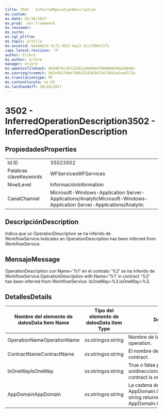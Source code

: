 ```yaml
---
title: 3502 - InferredOperationDescription
ms.custom: 
ms.date: 03/30/2017
ms.prod: .net-framework
ms.reviewer: 
ms.suite: 
ms.tgt_pltfrm: 
ms.topic: article
ms.assetid: 6aebb614-3c72-4537-ba11-3cc7200ef1f1
caps.latest.revision: "2"
author: Erikre
ms.author: erikre
manager: erikre
ms.openlocfilehash: 044d67bc2b721451ade04947484899266d288d8c
ms.sourcegitcommit: bd1ef61f4bb794b25383d3d72e71041a5ced172e
ms.translationtype: MT
ms.contentlocale: es-ES
ms.lasthandoff: 10/18/2017
---
```

# <a name="3502---inferredoperationdescription"></a><span data-ttu-id="06214-102">3502 - InferredOperationDescription</span><span class="sxs-lookup"><span data-stu-id="06214-102">3502 - InferredOperationDescription</span></span>
## <a name="properties"></a><span data-ttu-id="06214-103">Propiedades</span><span class="sxs-lookup"><span data-stu-id="06214-103">Properties</span></span>  
  
|||  
|-|-|  
|<span data-ttu-id="06214-104">Id.</span><span class="sxs-lookup"><span data-stu-id="06214-104">ID</span></span>|<span data-ttu-id="06214-105">3502</span><span class="sxs-lookup"><span data-stu-id="06214-105">3502</span></span>|  
|<span data-ttu-id="06214-106">Palabras clave</span><span class="sxs-lookup"><span data-stu-id="06214-106">Keywords</span></span>|<span data-ttu-id="06214-107">WFServices</span><span class="sxs-lookup"><span data-stu-id="06214-107">WFServices</span></span>|  
|<span data-ttu-id="06214-108">Nivel</span><span class="sxs-lookup"><span data-stu-id="06214-108">Level</span></span>|<span data-ttu-id="06214-109">Información</span><span class="sxs-lookup"><span data-stu-id="06214-109">Information</span></span>|  
|<span data-ttu-id="06214-110">Canal</span><span class="sxs-lookup"><span data-stu-id="06214-110">Channel</span></span>|<span data-ttu-id="06214-111">Microsoft-Windows-Application Server-Applications/Analytic</span><span class="sxs-lookup"><span data-stu-id="06214-111">Microsoft-Windows-Application Server-Applications/Analytic</span></span>|  
  
## <a name="description"></a><span data-ttu-id="06214-112">Descripción</span><span class="sxs-lookup"><span data-stu-id="06214-112">Description</span></span>  
 <span data-ttu-id="06214-113">Indica que un OperationDescription se ha inferido de WorkflowService.</span><span class="sxs-lookup"><span data-stu-id="06214-113">Indicates an OperationDescription has been inferred from WorkflowService.</span></span>  
  
## <a name="message"></a><span data-ttu-id="06214-114">Mensaje</span><span class="sxs-lookup"><span data-stu-id="06214-114">Message</span></span>  
 <span data-ttu-id="06214-115">OperationDescription con Name='%1' en el contrato '%2' se ha inferido de WorkflowService.</span><span class="sxs-lookup"><span data-stu-id="06214-115">OperationDescription with Name='%1' in contract '%2' has been inferred from WorkflowService.</span></span> <span data-ttu-id="06214-116">IsOneWay=%3.</span><span class="sxs-lookup"><span data-stu-id="06214-116">IsOneWay=%3.</span></span>  
  
## <a name="details"></a><span data-ttu-id="06214-117">Detalles</span><span class="sxs-lookup"><span data-stu-id="06214-117">Details</span></span>  
  
|<span data-ttu-id="06214-118">Nombre del elemento de datos</span><span class="sxs-lookup"><span data-stu-id="06214-118">Data Item Name</span></span>|<span data-ttu-id="06214-119">Tipo del elemento de datos</span><span class="sxs-lookup"><span data-stu-id="06214-119">Data Item Type</span></span>|<span data-ttu-id="06214-120">Descripción</span><span class="sxs-lookup"><span data-stu-id="06214-120">Description</span></span>|  
|--------------------|--------------------|-----------------|  
|<span data-ttu-id="06214-121">OperationName</span><span class="sxs-lookup"><span data-stu-id="06214-121">OperationName</span></span>|<span data-ttu-id="06214-122">xs:string</span><span class="sxs-lookup"><span data-stu-id="06214-122">xs:string</span></span>|<span data-ttu-id="06214-123">Nombre de la operación.</span><span class="sxs-lookup"><span data-stu-id="06214-123">The name of the operation.</span></span>|  
|<span data-ttu-id="06214-124">ContractName</span><span class="sxs-lookup"><span data-stu-id="06214-124">ContractName</span></span>|<span data-ttu-id="06214-125">xs:string</span><span class="sxs-lookup"><span data-stu-id="06214-125">xs:string</span></span>|<span data-ttu-id="06214-126">El nombre del contrato.</span><span class="sxs-lookup"><span data-stu-id="06214-126">The name of the contract.</span></span>|  
|<span data-ttu-id="06214-127">IsOneWay</span><span class="sxs-lookup"><span data-stu-id="06214-127">IsOneWay</span></span>|<span data-ttu-id="06214-128">xs:string</span><span class="sxs-lookup"><span data-stu-id="06214-128">xs:string</span></span>|<span data-ttu-id="06214-129">True o false para indicar si el contrato es unidireccional.</span><span class="sxs-lookup"><span data-stu-id="06214-129">True or False indicating if the contract is one-way.</span></span>|  
|<span data-ttu-id="06214-130">AppDomain</span><span class="sxs-lookup"><span data-stu-id="06214-130">AppDomain</span></span>|<span data-ttu-id="06214-131">xs:string</span><span class="sxs-lookup"><span data-stu-id="06214-131">xs:string</span></span>|<span data-ttu-id="06214-132">La cadena devuelta por AppDomain.CurrentDomain.FriendlyName.</span><span class="sxs-lookup"><span data-stu-id="06214-132">The string returned by AppDomain.CurrentDomain.FriendlyName.</span></span>|
